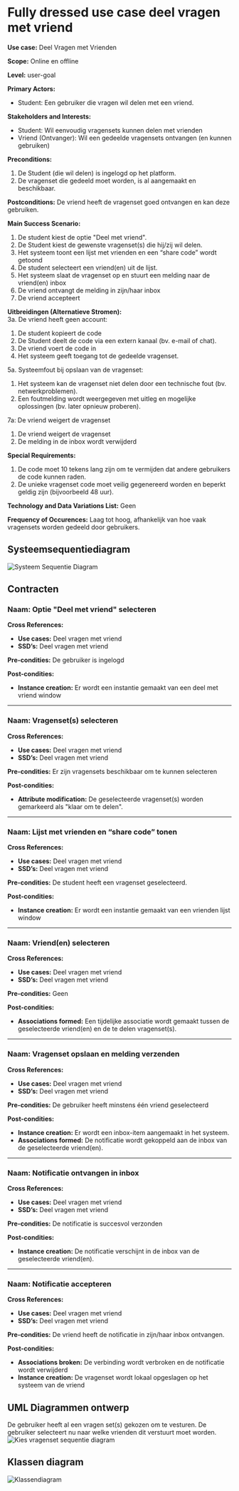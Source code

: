 # Fully dressed use case deel vragen met vriend
**Use case:** Deel Vragen met Vrienden

**Scope:** Online en offline

**Level:** user-goal

**Primary Actors:**
* Student: Een gebruiker die vragen wil delen met een vriend.

**Stakeholders and Interests:**
* Student: Wil eenvoudig vragensets kunnen delen met vrienden
* Vriend (Ontvanger): Wil een gedeelde vragensets ontvangen (en kunnen gebruiken)

**Preconditions:**
1.	De Student (die wil delen) is ingelogd op het platform.
2.	De vragenset die gedeeld moet worden, is al aangemaakt en beschikbaar.

**Postconditions:** De vriend heeft de vragenset goed ontvangen en kan deze gebruiken.

**Main Success Scenario:**
1.	De student kiest de optie "Deel met vriend".		
2.	De Student kiest de gewenste vragenset(s) die hij/zij wil delen.
3.	Het systeem toont een lijst met vrienden en een “share code” wordt getoond
4.	De student selecteert een vriend(en) uit de lijst.
5.	Het systeem slaat de vragenset op en stuurt een melding naar de vriend(en) inbox
6.	De vriend ontvangt de melding in zijn/haar inbox 
7.	De vriend accepteert

**Uitbreidingen (Alternatieve Stromen):**   
3a. De vriend heeft geen account:
1.	De student kopieert de code
2.	De Student deelt de code via een extern kanaal (bv. e-mail of chat).
3.	De vriend voert de code in 
4.	Het systeem geeft toegang tot de gedeelde vragenset.

5a. Systeemfout bij opslaan van de vragenset:
1.	Het systeem kan de vragenset niet delen door een technische fout (bv. netwerkproblemen).
2.	Een foutmelding wordt weergegeven met uitleg en mogelijke oplossingen (bv. later opnieuw proberen).

7a: De vriend weigert de vragenset
1.	De vriend weigert de vragenset
2.	De melding in de inbox wordt verwijderd

**Special Requirements:**
1.	De code moet 10 tekens lang zijn om te vermijden dat andere gebruikers de code kunnen raden.
2.	De unieke vragenset code moet veilig gegenereerd worden en beperkt geldig zijn (bijvoorbeeld 48 uur).

**Technology and Data Variations List:** 
Geen

**Frequency of Occurences:**
Laag tot hoog, afhankelijk van hoe vaak vragensets worden gedeeld door gebruikers.

## Systeemsequentiediagram
![Systeem Sequentie Diagram](./Images/deel_vragen_met_vriend.png)

## Contracten

### **Naam:** Optie "Deel met vriend" selecteren<br/>
**Cross References:** 
* **Use cases:** Deel vragen met vriend<br/>
* **SSD’s:** Deel vragen met vriend
  
**Pre-condities:** De gebruiker is ingelogd

**Post-condities:** 
* **Instance creation:** Er wordt een instantie gemaakt van een deel met vriend window

---

### **Naam:** Vragenset(s) selecteren<br/>
**Cross References:** 
* **Use cases:** Deel vragen met vriend<br/>
* **SSD’s:** Deel vragen met vriend
  
**Pre-condities:** Er zijn vragensets beschikbaar om te kunnen selecteren

**Post-condities:** 
* **Attribute modification:** De geselecteerde vragenset(s) worden gemarkeerd als "klaar om te delen".

---

### **Naam:** Lijst met vrienden en “share code” tonen<br/>
**Cross References:** 
* **Use cases:** Deel vragen met vriend<br/>
* **SSD’s:** Deel vragen met vriend
  
**Pre-condities:** De student heeft een vragenset geselecteerd.

**Post-condities:** 
* **Instance creation:** Er wordt een instantie gemaakt van een vrienden lijst window

---

### **Naam:** Vriend(en) selecteren <br/>
**Cross References:** 
* **Use cases:** Deel vragen met vriend<br/>
* **SSD’s:** Deel vragen met vriend
  
**Pre-condities:** Geen

**Post-condities:** 
* **Associations formed:** Een tijdelijke associatie wordt gemaakt tussen de geselecteerde vriend(en) en de te delen vragenset(s).

---

### **Naam:** Vragenset opslaan en melding verzenden<br/>
**Cross References:** 
* **Use cases:** Deel vragen met vriend<br/>
* **SSD’s:** Deel vragen met vriend
  
**Pre-condities:** De gebruiker heeft minstens één vriend geselecteerd

**Post-condities:** 
* **Instance creation:** Er wordt een inbox-item aangemaakt in het systeem.
* **Associations formed:** De notificatie wordt gekoppeld aan de inbox van de geselecteerde vriend(en).

---

### **Naam:** Notificatie ontvangen in inbox<br/>
**Cross References:** 
* **Use cases:** Deel vragen met vriend<br/>
* **SSD’s:** Deel vragen met vriend
  
**Pre-condities:** De notificatie is succesvol verzonden

**Post-condities:** 
* **Instance creation:** De notificatie verschijnt in de inbox van de geselecteerde vriend(en).

---

### **Naam:** Notificatie accepteren<br/>
**Cross References:** 
* **Use cases:** Deel vragen met vriend<br/>
* **SSD’s:** Deel vragen met vriend
  
**Pre-condities:** De vriend heeft de notificatie in zijn/haar inbox ontvangen.

**Post-condities:** 
* **Associations broken:** De verbinding wordt verbroken en de notificatie wordt verwijderd 
* **Instance creation:** De vragenset wordt lokaal opgeslagen op het systeem van de vriend

## UML Diagrammen ontwerp
De gebruiker heeft al een vragen set(s) gekozen om te vesturen. De gebruiker selecteert nu naar welke vrienden dit verstuurt moet worden.
![Kies vragenset sequentie diagram](./Images/UML_question_set_delen.png)</br>

## Klassen diagram
![Klassendiagram](./Images/Klasse_Diagram_leerhulpmiddel.png)